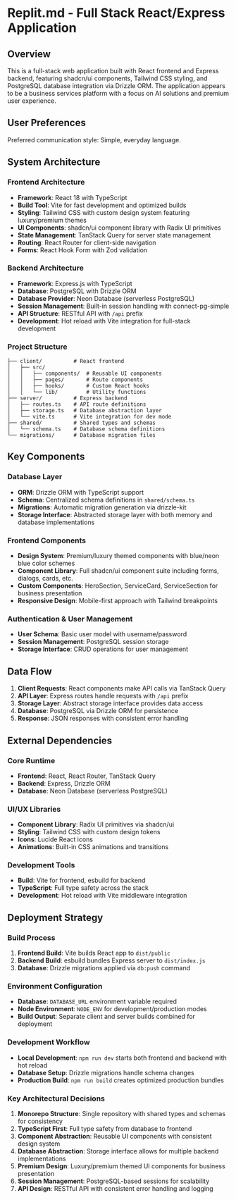 # Replit.md - Full Stack React/Express Application

## Overview

This is a full-stack web application built with React frontend and Express backend, featuring shadcn/ui components, Tailwind CSS styling, and PostgreSQL database integration via Drizzle ORM. The application appears to be a business services platform with a focus on AI solutions and premium user experience.

## User Preferences

Preferred communication style: Simple, everyday language.

## System Architecture

### Frontend Architecture
- **Framework**: React 18 with TypeScript
- **Build Tool**: Vite for fast development and optimized builds
- **Styling**: Tailwind CSS with custom design system featuring luxury/premium themes
- **UI Components**: shadcn/ui component library with Radix UI primitives
- **State Management**: TanStack Query for server state management
- **Routing**: React Router for client-side navigation
- **Forms**: React Hook Form with Zod validation

### Backend Architecture
- **Framework**: Express.js with TypeScript
- **Database**: PostgreSQL with Drizzle ORM
- **Database Provider**: Neon Database (serverless PostgreSQL)
- **Session Management**: Built-in session handling with connect-pg-simple
- **API Structure**: RESTful API with `/api` prefix
- **Development**: Hot reload with Vite integration for full-stack development

### Project Structure
```
├── client/          # React frontend
│   ├── src/
│   │   ├── components/  # Reusable UI components
│   │   ├── pages/       # Route components
│   │   ├── hooks/       # Custom React hooks
│   │   └── lib/         # Utility functions
├── server/          # Express backend
│   ├── routes.ts    # API route definitions
│   ├── storage.ts   # Database abstraction layer
│   └── vite.ts      # Vite integration for dev mode
├── shared/          # Shared types and schemas
│   └── schema.ts    # Database schema definitions
└── migrations/      # Database migration files
```

## Key Components

### Database Layer
- **ORM**: Drizzle ORM with TypeScript support
- **Schema**: Centralized schema definitions in `shared/schema.ts`
- **Migrations**: Automatic migration generation via drizzle-kit
- **Storage Interface**: Abstracted storage layer with both memory and database implementations

### Frontend Components
- **Design System**: Premium/luxury themed components with blue/neon blue color schemes
- **Component Library**: Full shadcn/ui component suite including forms, dialogs, cards, etc.
- **Custom Components**: HeroSection, ServiceCard, ServiceSection for business presentation
- **Responsive Design**: Mobile-first approach with Tailwind breakpoints

### Authentication & User Management
- **User Schema**: Basic user model with username/password
- **Session Management**: PostgreSQL session storage
- **Storage Interface**: CRUD operations for user management

## Data Flow

1. **Client Requests**: React components make API calls via TanStack Query
2. **API Layer**: Express routes handle requests with `/api` prefix
3. **Storage Layer**: Abstract storage interface provides data access
4. **Database**: PostgreSQL via Drizzle ORM for persistence
5. **Response**: JSON responses with consistent error handling

## External Dependencies

### Core Runtime
- **Frontend**: React, React Router, TanStack Query
- **Backend**: Express, Drizzle ORM
- **Database**: Neon Database (serverless PostgreSQL)

### UI/UX Libraries
- **Component Library**: Radix UI primitives via shadcn/ui
- **Styling**: Tailwind CSS with custom design tokens
- **Icons**: Lucide React icons
- **Animations**: Built-in CSS animations and transitions

### Development Tools
- **Build**: Vite for frontend, esbuild for backend
- **TypeScript**: Full type safety across the stack
- **Development**: Hot reload with Vite middleware integration

## Deployment Strategy

### Build Process
1. **Frontend Build**: Vite builds React app to `dist/public`
2. **Backend Build**: esbuild bundles Express server to `dist/index.js`
3. **Database**: Drizzle migrations applied via `db:push` command

### Environment Configuration
- **Database**: `DATABASE_URL` environment variable required
- **Node Environment**: `NODE_ENV` for development/production modes
- **Build Output**: Separate client and server builds combined for deployment

### Development Workflow
- **Local Development**: `npm run dev` starts both frontend and backend with hot reload
- **Database Setup**: Drizzle migrations handle schema changes
- **Production Build**: `npm run build` creates optimized production bundles

### Key Architectural Decisions

1. **Monorepo Structure**: Single repository with shared types and schemas for consistency
2. **TypeScript First**: Full type safety from database to frontend
3. **Component Abstraction**: Reusable UI components with consistent design system
4. **Database Abstraction**: Storage interface allows for multiple backend implementations
5. **Premium Design**: Luxury/premium themed UI components for business presentation
6. **Session Management**: PostgreSQL-based sessions for scalability
7. **API Design**: RESTful API with consistent error handling and logging